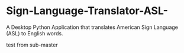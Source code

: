 # Sign-Language-Translator-ASL-
A Desktop Python Application that translates American Sign Language (ASL) to English words.

test from sub-master
